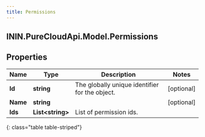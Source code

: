 ```yaml
---
title: Permissions
---
```

## ININ.PureCloudApi.Model.Permissions

## Properties

|Name | Type | Description | Notes|
|------------ | ------------- | ------------- | -------------|
| **Id** | **string** | The globally unique identifier for the object. | [optional] |
| **Name** | **string** |  | [optional] |
| **Ids** | **List&lt;string&gt;** | List of permission ids. | |
{: class="table table-striped"}


